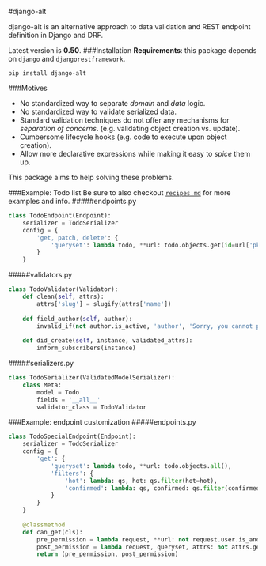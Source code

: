 #django-alt

django-alt is an alternative approach to data validation and 
REST endpoint definition in Django and DRF.

Latest version is **0.50**.
###Installation
**Requirements**: this package depends on `django` and `djangorestframework`.
```
pip install django-alt
```

###Motives
- No standardized way to separate *domain* and *data* logic.
- No standardized way to validate serialized data.
- Standard validation techniques do not offer any mechanisms for *separation of concerns*. 
(e.g. validating object creation vs. update).
- Cumbersome lifecycle hooks (e.g. code to execute upon object creation).
- Allow more declarative expressions while making it easy to *spice* them up.

This package aims to help solving these problems.

###Example: Todo list
Be sure to also 
checkout [`recipes.md`](https://github.com/poskadesign/django-alt/blob/master/recipes.md) 
for more examples and info.
#####endpoints.py
```python
class TodoEndpoint(Endpoint):
    serializer = TodoSerializer
    config = {
        'get, patch, delete': {
            'queryset': lambda todo, **url: todo.objects.get(id=url['pk'])
        }
    }
```
#####validators.py
```python
class TodoValidator(Validator):
    def clean(self, attrs):
        attrs['slug'] = slugify(attrs['name'])
        
    def field_author(self, author):
        invalid_if(not author.is_active, 'author', 'Sorry, you cannot post')
            
    def did_create(self, instance, validated_attrs):
        inform_subscribers(instance)
```

#####serializers.py
```python
class TodoSerializer(ValidatedModelSerializer):
    class Meta:
        model = Todo
        fields = '__all__'
        validator_class = TodoValidator
```

###Example: endpoint customization
#####endpoints.py
```python
class TodoSpecialEndpoint(Endpoint):
    serializer = TodoSerializer
    config = {
        'get': {
            'queryset': lambda todo, **url: todo.objects.all(),
            'filters': {
                'hot': lambda: qs, hot: qs.filter(hot=hot),
                'confirmed': lambda: qs, confirmed: qs.filter(confirmed=confirmed)
            }
        }
    }
    
    @classmethod
    def can_get(cls):
        pre_permission = lambda request, **url: not request.user.is_anonymous
        post_permission = lambda request, queryset, attrs: not attrs.get('confirmed', False)
        return (pre_permission, post_permission)
```